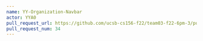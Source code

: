 ```yaml
---
name: YY-Organization-Navbar
actor: YYA0
pull_request_url: https://github.com/ucsb-cs156-f22/team03-f22-6pm-3/pull/34
pull_request_num: 34
---
```


